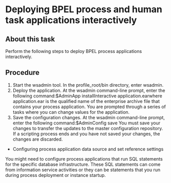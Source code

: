 <!-- image -->

# Deploying BPEL process and human task applications interactively

## About this task

Perform the following steps to deploy BPEL process applications
interactively.

## Procedure

1. Start the wsadmin tool. In the profile\_root/bin directory, enter wsadmin.
2. Deploy the application. At the wsadmin command-line
prompt, enter the following command:$AdminApp installInteractive application.earwhere application.ear is the qualified name of the enterprise archive file that contains
your process application. 
You are prompted
through a series of tasks where you can change values for the application.
3. Save the configuration changes. At the wsadmin
command-line prompt, enter the following command:$AdminConfig save
You must save your changes to transfer the updates to the
master configuration repository. If a scripting process ends and you
have not saved your changes, the changes are discarded.

- Configuring process application data source and set reference settings

You might need to configure process applications that run SQL statements for the specific database infrastructure. These SQL statements can come from information service activities or they can be statements that you run during process deployment or instance startup.